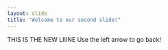 ```yaml
---
layout: slide
title: "Welcome to our second slide!"
---
```

THIS IS THE NEW LIIINE
Use the left arrow to go back!

